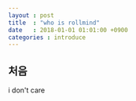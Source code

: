 ```yaml
---
layout : post 
title  : "who is rollmind"
date   : 2018-01-01 01:01:00 +0900
categories : introduce
---
```


## 처음
i don't care

